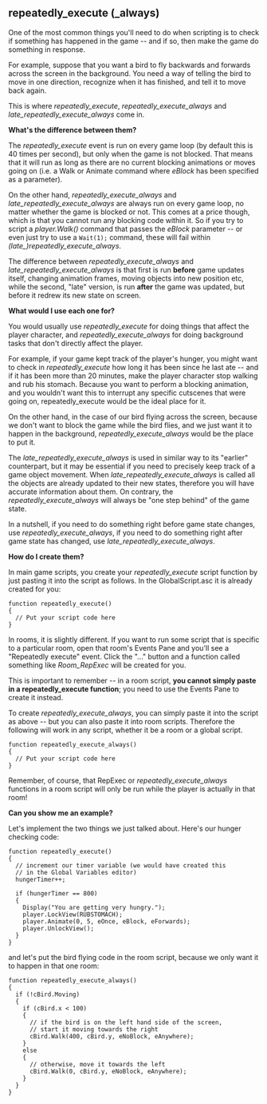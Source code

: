 ## repeatedly_execute (_always)

One of the most common things you'll need to do when scripting is to
check if something has happened in the game -- and if so, then make the
game do something in response.

For example, suppose that you want a bird to fly backwards and forwards
across the screen in the background. You need a way of telling the bird
to move in one direction, recognize when it has finished, and tell it to
move back again.

This is where *repeatedly_execute*, *repeatedly_execute_always* and
*late_repeatedly_execute_always* come in.

**What's the difference between them?**

The *repeatedly_execute* event is run on every game loop (by default
this is 40 times per second), but only when the game is not blocked.
That means that it will run as long as there are no current blocking
animations or moves going on (i.e. a Walk or Animate command where
*eBlock* has been specified as a parameter).

On the other hand, *repeatedly_execute_always* and
*late_repeatedly_execute_always* are always run on every game loop,
no matter whether the game is blocked or not. This comes at a price
though, which is that you cannot run any blocking code within it. So if
you try to script a *player.Walk()* command that passes the *eBlock*
parameter -- or even just try to use a `Wait(1);` command, these will
fail within *(late_)repeatedly_execute_always*.

The difference between *repeatedly_execute_always* and
*late_repeatedly_execute_always* is that first is run **before** game
updates itself, changing animation frames, moving objects into new
position etc, while the second, "late" version, is run **after** the
game was updated, but before it redrew its new state on screen.

**What would I use each one for?**

You would usually use *repeatedly_execute* for doing things that affect
the player character, and *repeatedly_execute_always* for doing
background tasks that don't directly affect the player.

For example, if your game kept track of the player's hunger, you might
want to check in *repeatedly_execute* how long it has been since he
last ate -- and if it has been more than 20 minutes, make the player
character stop walking and rub his stomach. Because you want to perform
a blocking animation, and you wouldn't want this to interrupt any
specific cutscenes that were going on, repeatedly_execute would be the
ideal place for it.

On the other hand, in the case of our bird flying across the screen,
because we don't want to block the game while the bird flies, and we
just want it to happen in the background, *repeatedly_execute_always*
would be the place to put it.

The *late_repeatedly_execute_always* is used in similar way to its
"earlier" counterpart, but it may be essential if you need to precisely
keep track of a game object movement. When
*late_repeatedly_execute_always* is called all the objects are
already updated to their new states, therefore you will have accurate
information about them. On contrary, the *repeatedly_execute_always*
will always be "one step behind" of the game state.

In a nutshell, if you need to do something right before game state
changes, use *repeatedly_execute_always*, if you need to do something
right after game state has changed, use
*late_repeatedly_execute_always*.

**How do I create them?**

In main game scripts, you create your *repeatedly_execute* script
function by just pasting it into the script as follows. In the
GlobalScript.asc it is already created for you:

```ags
function repeatedly_execute()
{
  // Put your script code here
}
```

In rooms, it is slightly different. If you want to run some script that
is specific to a particular room, open that room's Events Pane and
you'll see a "Repeatedly execute" event. Click the "..." button and a
function called something like *Room_RepExec* will be created for you.

This is important to remember -- in a room script, **you cannot simply
paste in a repeatedly_execute function**; you need to use the Events
Pane to create it instead.

To create *repeatedly_execute_always*, you can simply paste it into
the script as above -- but you can also paste it into room scripts.
Therefore the following will work in any script, whether it be a room or
a global script.

```ags
function repeatedly_execute_always()
{
  // Put your script code here
}
```

Remember, of course, that RepExec or *repeatedly_execute_always*
functions in a room script will only be run while the player is actually
in that room!

**Can you show me an example?**

Let's implement the two things we just talked about. Here's our hunger
checking code:

```ags
function repeatedly_execute()
{
  // increment our timer variable (we would have created this
  // in the Global Variables editor)
  hungerTimer++;

  if (hungerTimer == 800)
  {
    Display("You are getting very hungry.");
    player.LockView(RUBSTOMACH);
    player.Animate(0, 5, eOnce, eBlock, eForwards);
    player.UnlockView();
  }
}
```

and let's put the bird flying code in the room script, because we only
want it to happen in that one room:

```ags
function repeatedly_execute_always()
{
  if (!cBird.Moving)
  {
    if (cBird.x < 100)
    {
      // if the bird is on the left hand side of the screen,
      // start it moving towards the right
      cBird.Walk(400, cBird.y, eNoBlock, eAnywhere);
    }
    else
    {
      // otherwise, move it towards the left
      cBird.Walk(0, cBird.y, eNoBlock, eAnywhere);
    }
  }
}
```
